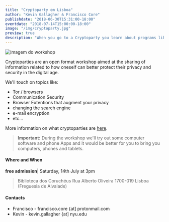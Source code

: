 ```yaml
---
title: "Cryptoparty em Lisboa"
author: "Kevin Gallagher & Francisco Core"
publishdate: "2018-06-30T15:31:00-18:00"
eventdate: "2018-07-14T15:00:00-18:00"
image: "/img/cryptoparty.jpg"
preview: true
description: "When you go to a Cryptoparty you learn about programs like GPG which allow you to send secure, encrypted messages using an ingenious system of key exchanges. You can also learn about secure messaging, anonymous web browsing and general tips for a safer web experience."
---
```


![imagem do workshop](/img/cryptoparty.jpg)

Cryptoparties are an open format workshop aimed at the sharing of information related to how oneself can better protect their privacy and security in the digital age.

We'll touch on topics like:
 * Tor / browsers
 * Communication Security
 * Browser Extentions that augment your privacy
 * changing the search engine
 * e-mail encryption
 * etc...

More information on what cryptoparties are [here](https://www.cryptoparty.in/).


> **Important:** During the workshop we'll try out some computer software and phone Apps and it would be better for you to bring you computers, phones and tablets.


#### Where and When

**free admission**|
Saturday, 14th July at 3pm

> Biblioteca dos Coruchéus
Rua Alberto Oliveira
1700-019 Lisboa
(Freguesia de Alvalade)

#### Contacts

* Francisco -  francisco.core {at] protonmail.com
* Kevin - kevin.gallagher {at] nyu.edu
